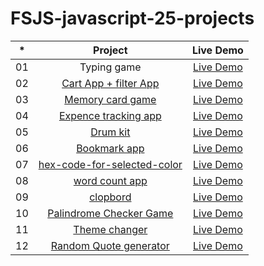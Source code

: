# FSJS-javascript-25-projects





|  *  |            Project             | Live Demo |
| :-: | :----------------------------: | :-------: |
| 01  |     Typing game     | [Live Demo](https://fsjs-typing-game.netlify.app)  |
| 02  |     [Cart App + filter App](https://github.com/MangeshThakre/fsjs-cart-App-filter-app)    | [Live Demo](https://fsjs-cart-app-and-filter-app.netlify.app)  |
| 03  |    [Memory card game]()     | [Live Demo](https://fsjs-memory-card-game.netlify.app)  |
| 04  |  [Expence tracking app](https://github.com/MangeshThakre/fsjs-expence-tracking-app)  | [Live Demo](https://fsjs-expence-tracking-app.netlify.app)  |
| 05  |  [Drum kit]()  | [Live Demo](http://fsjs-drum-kit.netlify.app)  |
| 06  |  [Bookmark app](https://github.com/MangeshThakre/fsjs-bookMark-app)  | [Live Demo]()  |
| 07  |  [hex-code-for-selected-color]()  | [Live Demo](https://hex-code-for-selected-color.netlify.app/)  |
| 08  |  [word count app]()  | [Live Demo](https://fsjs-word-count-app.netlify.app)  |
| 09  |  [clopbord]()  | [Live Demo](https://fsjs-clipboard.netlify.app)  |
| 10  |  [Palindrome Checker Game]()  | [Live Demo](https://palinbrome-checker-game.netlify.app/)  |
| 11  |  [Theme changer]()  | [Live Demo](https://fsjs-theme-changer.netlify.app)  |
| 12  |  [Random Quote generator]()  | [Live Demo](https://fsjs-random-quote-generator.netlify.app)  |






